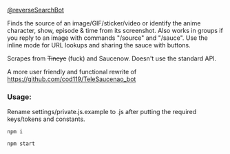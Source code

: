 [@reverseSearchBot](https://t.me/reverseSearchBot)

Finds the source of an image/GIF/sticker/video or identify the anime character, show, episode & time from its screenshot. Also works in groups if you reply to an image with commands "/source" and "/sauce". Use the inline mode for URL lookups and sharing the sauce with buttons.

Scrapes from ~~Tineye~~ (fuck) and Saucenow. Doesn't use the standard API.

A more user friendly and functional rewrite of https://github.com/cod119/TeleSaucenao_bot

### Usage:

Rename settings/private.js.example to .js after putting the required keys/tokens and constants.

`npm i`

`npm start`
